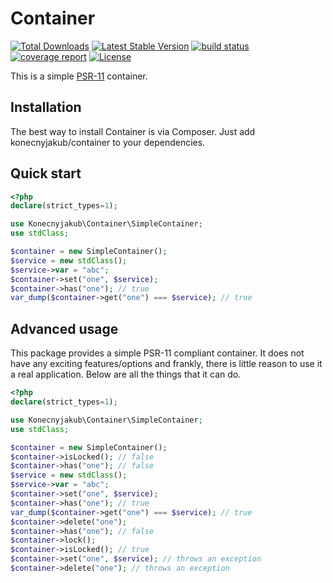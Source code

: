 Container
================

[![Total Downloads](https://poser.pugx.org/konecnyjakub/container/downloads)](https://packagist.org/packages/konecnyjakub/container) [![Latest Stable Version](https://poser.pugx.org/konecnyjakub/container/v/stable)](https://gitlab.com/konecnyjakub/container/-/releases) [![build status](https://gitlab.com/konecnyjakub/container/badges/master/pipeline.svg?ignore_skipped=true)](https://gitlab.com/konecnyjakub/container/-/commits/master) [![coverage report](https://gitlab.com/konecnyjakub/container/badges/master/coverage.svg)](https://gitlab.com/konecnyjakub/container/-/commits/master) [![License](https://poser.pugx.org/konecnyjakub/container/license)](https://gitlab.com/konecnyjakub/container/-/blob/master/LICENSE.md)

This is a simple [PSR-11](https://www.php-fig.org/psr/psr-11/) container.

Installation
------------

The best way to install Container is via Composer. Just add konecnyjakub/container to your dependencies.

Quick start
-----------

```php
<?php
declare(strict_types=1);

use Konecnyjakub\Container\SimpleContainer;
use stdClass;

$container = new SimpleContainer();
$service = new stdClass();
$service->var = "abc";
$container->set("one", $service);
$container->has("one"); // true
var_dump($container->get("one") === $service); // true
```

Advanced usage
--------------

This package provides a simple PSR-11 compliant container. It does not have any exciting features/options and frankly, there is little reason to use it a real application. Below are all the things that it can do.

```php
<?php
declare(strict_types=1);

use Konecnyjakub\Container\SimpleContainer;
use stdClass;

$container = new SimpleContainer();
$container->isLocked(); // false
$container->has("one"); // false
$service = new stdClass();
$service->var = "abc";
$container->set("one", $service);
$container->has("one"); // true
var_dump($container->get("one") === $service); // true
$container->delete("one");
$container->has("one"); // false
$container->lock();
$container->isLocked(); // true
$container->set("one", $service); // throws an exception
$container->delete("one"); // throws an exception
```
